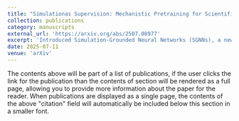 ```yaml
---
title: "Simulationas Supervision: Mechanistic Pretraining for Scientific Discovery"
collection: publications
category: manuscripts
external_url: 'https://arxiv.org/abs/2507.08977'
excerpt: 'Introduced Simulation-Grounded Neural Networks (SGNNs), a new modeling framework that uses mechanistic simulations to train neural networks, combining the interpretability of scientific theory with the flexibility of deep learning. SGNNs deliver state-of-the-art performance across disciplines—from forecasting epidemics to inferring hidden variables—while offering a novel form of mechanistic interpretability.'
date: 2025-07-11
venue: 'arXiv'
---
```


The contents above will be part of a list of publications, if the user clicks the link for the publication than the contents of section will be rendered as a full page, allowing you to provide more information about the paper for the reader. When publications are displayed as a single page, the contents of the above "citation" field will automatically be included below this section in a smaller font.

